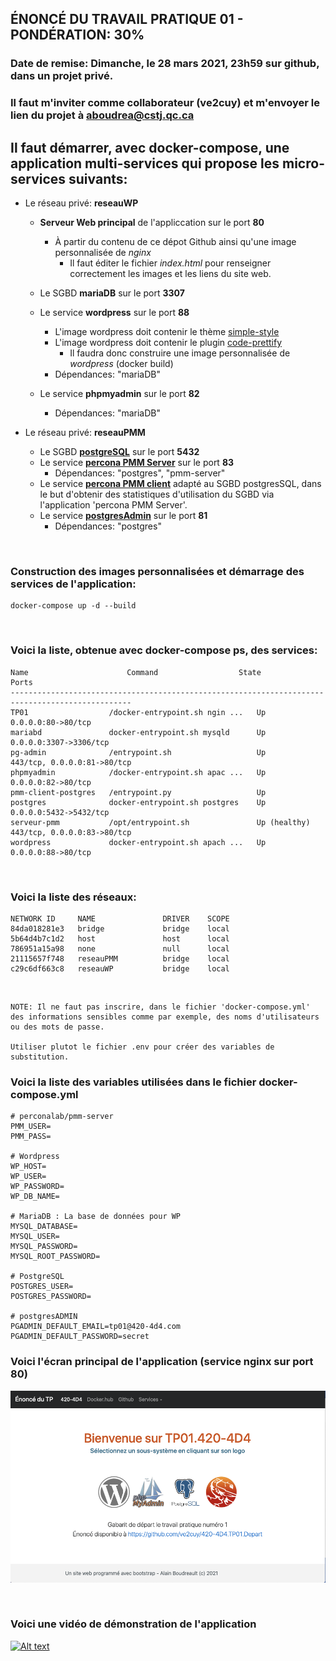 ## ÉNONCÉ DU TRAVAIL PRATIQUE 01 - PONDÉRATION: 30%
### Date de remise: Dimanche, le 28 mars 2021, 23h59 sur github, dans un projet privé.
### Il faut m'inviter comme collaborateur (ve2cuy) et m'envoyer le lien du projet à aboudrea@cstj.qc.ca 

## Il faut démarrer, avec **docker-compose**, une application multi-services qui propose les micro-services suivants:

* Le réseau privé: **reseauWP**
  * **Serveur Web principal** de l'appliccation sur le port **80**
    * À partir du contenu de ce dépot Github ainsi qu'une image personnalisée de *nginx*
      * Il faut éditer le fichier *index.html* pour renseigner correctement les images et les liens du site web. 
  * Le SGBD **mariaDB** sur le port **3307**
  * Le service **wordpress** sur le port **88**
    * L'image wordpress doit contenir le thème <a href="https://wordpress.org/themes/simple-style/">simple-style</a> 
    * L'image wordpress doit contenir le plugin <a href="https://wordpress.org/plugins/code-prettify/">code-prettify</a>
      * Il faudra donc construire une image personnalisée de *wordpress* (docker build)  
    * Dépendances:  "mariaDB"  

  * Le service **phpmyadmin** sur le port **82**
    * Dépendances:  "mariaDB"  

* Le réseau privé: **reseauPMM**
  * Le SGBD <a href="https://hub.docker.com/_/postgres">**postgreSQL**</a>  sur le port **5432**
  * Le service <a href="https://hub.docker.com/r/percona/pmm-server">**percona PMM Server**</a> sur le port **83**
    * Dépendances:  "postgres", "pmm-server"  
  * Le service <a href="https://hub.docker.com/r/perconalab/pmm-client">**percona PMM client**</a> adapté au SGBD postgresSQL, dans le but d'obtenir des statistiques d'utilisation du SGBD via l'application 'percona PMM Server'.
  * Le service <a href="https://hub.docker.com/r/dpage/pgadmin4">**postgresAdmin**</a> sur le port **81**  
    * Dépendances:  "postgres"  

<br/>

### Construction des images personnalisées et démarrage des services de l'application:

	docker-compose up -d --build
  
<br/>

### Voici la liste, obtenue avec docker-compose ps, des services:
	Name                      Command                  State                  Ports
 	-------------------------------------------------------------------------------------------------
 	TP01                  /docker-entrypoint.sh ngin ...   Up             0.0.0.0:80->80/tcp
 	mariabd               docker-entrypoint.sh mysqld      Up             0.0.0.0:3307->3306/tcp
 	pg-admin              /entrypoint.sh                   Up             443/tcp, 0.0.0.0:81->80/tcp
 	phpmyadmin            /docker-entrypoint.sh apac ...   Up             0.0.0.0:82->80/tcp
 	pmm-client-postgres   /entrypoint.py                   Up
 	postgres              docker-entrypoint.sh postgres    Up             0.0.0.0:5432->5432/tcp
 	serveur-pmm           /opt/entrypoint.sh               Up (healthy)   443/tcp, 0.0.0.0:83->80/tcp
 	wordpress             docker-entrypoint.sh apach ...   Up             0.0.0.0:88->80/tcp  
  
<br/>

### Voici la liste des réseaux:
	NETWORK ID     NAME               DRIVER    SCOPE
	84da018281e3   bridge             bridge    local
	5b64d4b7c1d2   host               host      local
	786951a15a98   none               null      local
	21115657f748   reseauPMM          bridge    local
	c29c6df663c8   reseauWP           bridge    local

<br/>

	NOTE: Il ne faut pas inscrire, dans le fichier 'docker-compose.yml' 
	des informations sensibles comme par exemple, des noms d'utilisateurs
	ou des mots de passe.
	
	Utiliser plutot le fichier .env pour créer des variables de substitution.

### Voici la liste des variables utilisées dans le fichier docker-compose.yml
	# perconalab/pmm-server
	PMM_USER=
	PMM_PASS=

	# Wordpress
	WP_HOST=
	WP_USER=
	WP_PASSWORD=
	WP_DB_NAME=

	# MariaDB : La base de données pour WP
	MYSQL_DATABASE=
	MYSQL_USER=
	MYSQL_PASSWORD=
	MYSQL_ROOT_PASSWORD=

	# PostgreSQL
	POSTGRES_USER=
	POSTGRES_PASSWORD=

	# postgresADMIN
	PGADMIN_DEFAULT_EMAIL=tp01@420-4d4.com
	PGADMIN_DEFAULT_PASSWORD=secret

### Voici l'écran principal de l'application (service nginx sur port 80)
<a href="#">![Écran de l'application](ecran-depart.png)</a>

<br/>

### Voici une vidéo de démonstration de l'application

[![Alt text](https://img.youtube.com/vi/VID/0.jpg)](https://www.youtube.com/watch?v=VID)
